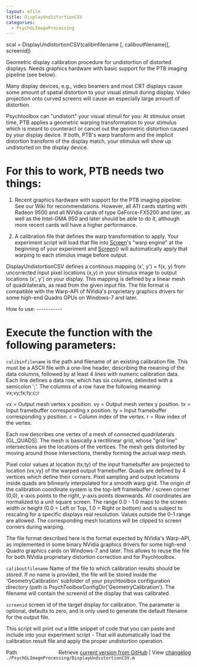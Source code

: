 ```yaml
---
layout: mfile
title: DisplayUndistortionCSV
categories:
  - PsychGLImageProcessing
---
```


scal = DisplayUndistortionCSV\(calibinfilename \[, caliboutfilename\]\[, screenid\]\)

Geometric display calibration procedure for undistortion of distorted
displays. Needs graphics hardware with basic support for the PTB imaging
pipeline \(see below\).

Many display devices, e.g., video beamers and most CRT displays cause
some amount of spatial distortion to your visual stimuli during display.
Video projection onto curved screens will cause an especially large
amount of distortion.

Psychtoolbox can "undistort" your visual stimuli for you: At stimulus
onset time, PTB applies a geometric warping transformation to your
stimulus which is meant to counteract or cancel out the geometric
distortion caused by your display device. If both, PTB's warp transform
and the implicit distortion transform of the display match, your stimulus
will show up undistorted on the display device.

# For this to work, PTB needs two things:

1. Recent graphics hardware with support for the PTB imaging pipeline:
See our Wiki for recommendations. However, all ATI cards starting with
Radeon 9500 and all NVidia cards of type GeForce\-FX5200 and later, as
well as the Intel\-GMA 950 and later should be able to do it, although
more recent cards will have a higher performance.

2. A calibration file that defines the warp transformation to apply. Your
experiment script will load that file into [Screen](/docs/Screen)'s "warp engine" at the
beginning of your experiment and [Screen](/docs/Screen)\(\) will automatically apply that
warping to each stimulus image before output.

DisplayUndistortionCSV defines a continous mapping \(x', y'\) = f\(x, y\)
from uncorrected input pixel locations \(x,y\) in your stimulus image to
output locations \(x', y'\) on your display. This mapping is defined by a
linear mesh of quadrilaterals, as read from the given input file. The
file format is compatible with the Warp\-API of NVidia's proprietary
graphics drivers for some high\-end Quadro GPUs on Windows\-7 and later.


How to use:
\-\-\-\-\-\-\-\-\-\-\-


# Execute the function with the following parameters:


`calibinfilename` is the path and filename of an existing calibration
file. This must be a ASCII file with a one\-line header, describing the
meaning of the data columns, followed by at least 4 lines with numeric
calibration data. Each line defines a data row, which has six columns,
delimited with a semicolon ';'. The columns of a row have the following
meaning: vx;vy;tx;ty;c;r

vx = Output mesh vertex x position.
vy = Output mesh vertex y position.
tx = Input framebuffer corresponding x position.
ty = Input framebuffer corresponding y position.
c  = Column index of the vertex.
r  = Row index of the vertex.

Each row describes one vertex of a mesh of connected quadrilaterals
\(GL\_QUADS\). The mesh is basically a rectilinear grid, whose "grid line"
intersections are the locations of the vertices. The mesh gets distorted
by moving around those intersections, thereby forming the actual warp
mesh.

Pixel color values at location \(tx,ty\) of the input framebuffer are
projected to location \(vx,vy\) of the warped output framebuffer. Quads are
defined by 4 vertices which define their corners. Pixel sampling and
output locations inside quads are bilinearly interpolated for a smooth
warp grid. The origin of the calibration coordinate system is the
top\-left framebuffer / screen corner \(0,0\), x\-axis points to the right,
y\-axis points downwards. All coordinates are normalized to a unit square
screen. The range 0.0 \- 1.0 maps to the screen width or height \(0.0 =
Left or Top, 1.0 = Right or bottom\) and is subject to rescaling for a
specific displays real resolution. Values outside the 0\-1 range are
allowed. The corresponding mesh locations will be clipped to screen
corners during warping.

The file format described here is the format expected by NVidia's
Warp\-API, as implemented in some binary NVidia graphics drivers for some
high\-end Quadro graphics cards on Windows\-7 and later. This allows to
reuse the file for both NVidia proprietary distortion correction and for
Psychtoolbox.


`caliboutfilename` Name of the file to which calibration results should
be stored. If no name is provided, the file will be stored inside the
'GeometryCalibration' subfolder of your psychtoolbox configuration
directory \(path is PsychToolboxConfigDir\('GeometryCalibration'\). The
filename will contain the screenid of the display that was calibrated.


`screenid` screen id of the target display for calibration. The parameter
is optional, defaults to zero, and is only used to generate the default
filename for the output file.


This script will print out a little snippet of code that you can paste
and include into your experiment script \- That will automatically load
the calibration result file and apply the proper undistortion operation.



<div class="code_header" style="text-align:right;">
  <span style="float:left;">Path&nbsp;&nbsp;</span> <span class="counter">Retrieve <a href=
  "https://raw.github.com/Psychtoolbox-3/Psychtoolbox-3/beta/./PsychGLImageProcessing/DisplayUndistortionCSV.m">current version from GitHub</a> | View <a href=
  "https://github.com/Psychtoolbox-3/Psychtoolbox-3/commits/beta/./PsychGLImageProcessing/DisplayUndistortionCSV.m">changelog</a></span>
</div>
<div class="code">
  <code>./PsychGLImageProcessing/DisplayUndistortionCSV.m</code>
</div>
